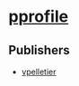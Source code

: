# [pprofile](https://pypi.org/project/pprofile)



## Publishers
- [vpelletier](https://pypi.org/user/vpelletier)

